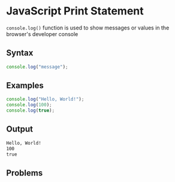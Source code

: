 # JavaScript Print Statement

`console.log()` function is used to show messages or values in the browser's developer console

## Syntax

```js
console.log("message");
```

## Examples

```js
console.log("Hello, World!");
console.log(100);
console.log(true);
```

## Output

```txt
Hello, World!
100
true
```

## Problems

